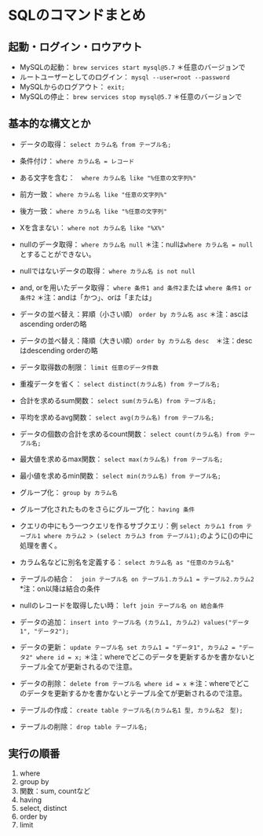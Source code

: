 # SQLのコマンドまとめ

## 起動・ログイン・ロウアウト
* MySQLの起動： `brew services start mysql@5.7` ＊任意のバージョンで
* ルートユーザーとしてのログイン： `mysql --user=root --password`
* MySQLからのログアウト： `exit;`
* MySQLの停止： `brew services stop mysql@5.7` ＊任意のバージョンで

## 基本的な構文とか
* データの取得： `select カラム名 from テーブル名;`
* 条件付け： `where カラム名 = レコード`
* ある文字を含む：　`where カラム名 like "%任意の文字列%"`
* 前方一致： `where カラム名 like "任意の文字列%"`
* 後方一致： `where カラム名 like "%任意の文字列"`
* Xを含まない： `where not カラム名 like "%X%"`
* nullのデータ取得： `where カラム名 null` ＊注：nullは`where カラム名 = null`とすることができない。
* nullではないデータの取得： `where カラム名 is not null`
* and, orを用いたデータ取得： `where 条件1 and 条件2`または `where 条件1 or 条件2` ＊注：andは「かつ」、orは「または」
* データの並べ替え：昇順（小さい順） `order by カラム名 asc` ＊注：ascはascending orderの略
* データの並べ替え：降順（大きい順）`order by カラム名 desc`　＊注：descはdescending orderの略
* データ取得数の制限： `limit 任意のデータ件数`
* 重複データを省く： `select distinct(カラム名) from テーブル名;`
* 合計を求めるsum関数： `select sum(カラム名) from テーブル名;`
* 平均を求めるavg関数： `select avg(カラム名) from テーブル名;`
* データの個数の合計を求めるcount関数： `select count(カラム名) from テーブル名;`
* 最大値を求めるmax関数： `select max(カラム名) from テーブル名;`
* 最小値を求めるmin関数： `select min(カラム名) from テーブル名;`
* グループ化： `group by カラム名`
* グループ化されたものをさらにグループ化： `having 条件`
* クエリの中にもう一つクエリを作るサブクエリ：例 `select カラム1 from テーブル1 where カラム2 > (select カラム3 from テーブル1);`のように()の中に処理を書く。
* カラム名などに別名を定義する： `select カラム名 as "任意のカラム名"`
* テーブルの結合：　`join テーブル名 on テーブル1.カラム1 = テーブル2.カラム2` *注：on以降は結合の条件
* nullのレコードを取得したい時： `left join テーブル名 on 結合条件`
* データの追加： `insert into テーブル名 (カラム1, カラム2) values("データ1", "データ2");`
* データの更新： `update テーブル名 set カラム1 = "データ1", カラム2 = "データ2" where id = x;` ＊注：whereでどこのデータを更新するかを書かないとテーブル全てが更新されるので注意。
* データの削除： `delete from テーブル名 where id = x` ＊注：whereでどこのデータを更新するかを書かないとテーブル全てが更新されるので注意。

* テーブルの作成： `create table テーブル名(カラム名1 型, カラム名2　型);`
* テーブルの削除： `drop table テーブル名;`

## 実行の順番
  1. where
  2. group by
  3. 関数：sum, countなど
  4. having
  5. select, distinct
  6. order by
  7. limit
  
